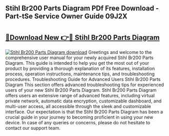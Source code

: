 ## Stihl Br200 Parts Diagram PDf Free Download - Part-tSe Service Owner Guide 09J2X

# <h2><a href="http://dfm82v8.blite.top/?on=Stihl+Br200+Parts+Diagram">🔗Download New 👉🔴 Stihl Br200 Parts Diagram</a></h2>

[![Stihl Br200 Parts Diagram download](https://i.imgur.com/lujVjoI.png)](http://dfm82v8.blite.top/?on=Stihl+Br200+Parts+Diagram)
Greetings and welcome to the comprehensive user manual for your newly acquired Stihl Br200 Parts Diagram. This guide is intended to help you get the most out of your product by providing a thorough explanation of its features, installation process, operation instructions, maintenance tips, and troubleshooting procedures. Troubleshooting Guide for Advanced Users Stihl Br200 Parts Diagram This section offers advanced troubleshooting tips for experienced users of your new Stihl Br200 Parts Diagram. Stihl Br200 Parts Diagram offers users an extensive range of advanced features, including virtual private network, automatic data encryption, customizable dashboard, and multi-user access, all accessible through the sleek and customizable interface. Our expectation is that the Stihl Br200 Parts Diagram has been a crucial guide in your journey to becoming proficient in using your new device. In case of any queries or concerns, please do not hesitate to contact our support team.
